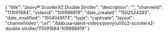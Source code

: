 {
    "title": "Joovy&reg; ScooterX2 Double Stroller",
    "description": "",
    "channelid": "111091684",
    "videoid": "109998919",
    "date_created": "1502524283",
    "date_modified": "1504049173",
    "type": "captivate",
    "layout": "channelVideo",
    "url": "\/bbbusa-latest-videos\/joovy\u00c2-scooterx2-double-stroller\/111091684-109998919"
}